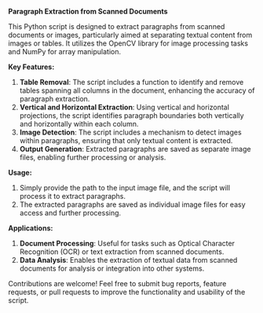 **Paragraph Extraction from Scanned Documents**

This Python script is designed to extract paragraphs from scanned documents or images, particularly aimed at separating textual content from images or tables. It utilizes the OpenCV library for image processing tasks and NumPy for array manipulation.

**Key Features:**
1. **Table Removal**: The script includes a function to identify and remove tables spanning all columns in the document, enhancing the accuracy of paragraph extraction.
2. **Vertical and Horizontal Extraction**: Using vertical and horizontal projections, the script identifies paragraph boundaries both vertically and horizontally within each column.
3. **Image Detection**: The script includes a mechanism to detect images within paragraphs, ensuring that only textual content is extracted.
4. **Output Generation**: Extracted paragraphs are saved as separate image files, enabling further processing or analysis.

**Usage:**
1. Simply provide the path to the input image file, and the script will process it to extract paragraphs.
2. The extracted paragraphs are saved as individual image files for easy access and further processing.

**Applications:**
1. **Document Processing**: Useful for tasks such as Optical Character Recognition (OCR) or text extraction from scanned documents.
2. **Data Analysis**: Enables the extraction of textual data from scanned documents for analysis or integration into other systems.

Contributions are welcome! Feel free to submit bug reports, feature requests, or pull requests to improve the functionality and usability of the script.
